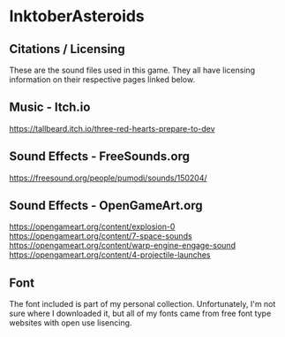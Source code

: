 # InktoberAsteroids
## Citations / Licensing
These are the sound files used in this game. They all have licensing information on their respective pages linked below.
## Music - Itch.io
https://tallbeard.itch.io/three-red-hearts-prepare-to-dev
## Sound Effects - FreeSounds.org 
https://freesound.org/people/pumodi/sounds/150204/
## Sound Effects - OpenGameArt.org
https://opengameart.org/content/explosion-0
https://opengameart.org/content/7-space-sounds
https://opengameart.org/content/warp-engine-engage-sound
https://opengameart.org/content/4-projectile-launches
## Font
The font included is part of my personal collection. Unfortunately, I'm not sure where I downloaded it, but all of my fonts came from free font type websites with open use lisencing.
